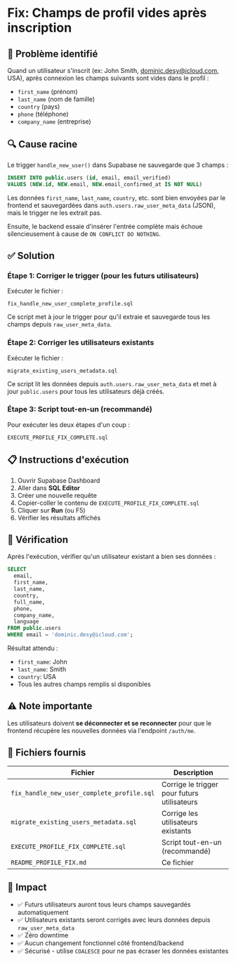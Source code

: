 # Fix: Champs de profil vides après inscription

## 🐛 Problème identifié

Quand un utilisateur s'inscrit (ex: John Smith, dominic.desy@icloud.com, USA), après connexion les champs suivants sont vides dans le profil :
- `first_name` (prénom)
- `last_name` (nom de famille)
- `country` (pays)
- `phone` (téléphone)
- `company_name` (entreprise)

## 🔍 Cause racine

Le trigger `handle_new_user()` dans Supabase ne sauvegarde que 3 champs :
```sql
INSERT INTO public.users (id, email, email_verified)
VALUES (NEW.id, NEW.email, NEW.email_confirmed_at IS NOT NULL)
```

Les données `first_name`, `last_name`, `country`, etc. sont bien envoyées par le frontend et sauvegardées dans `auth.users.raw_user_meta_data` (JSON), mais le trigger ne les extrait pas.

Ensuite, le backend essaie d'insérer l'entrée complète mais échoue silencieusement à cause de `ON CONFLICT DO NOTHING`.

## ✅ Solution

### Étape 1: Corriger le trigger (pour les futurs utilisateurs)

Exécuter le fichier :
```
fix_handle_new_user_complete_profile.sql
```

Ce script met à jour le trigger pour qu'il extraie et sauvegarde tous les champs depuis `raw_user_meta_data`.

### Étape 2: Corriger les utilisateurs existants

Exécuter le fichier :
```
migrate_existing_users_metadata.sql
```

Ce script lit les données depuis `auth.users.raw_user_meta_data` et met à jour `public.users` pour tous les utilisateurs déjà créés.

### Étape 3: Script tout-en-un (recommandé)

Pour exécuter les deux étapes d'un coup :
```
EXECUTE_PROFILE_FIX_COMPLETE.sql
```

## 📋 Instructions d'exécution

1. Ouvrir Supabase Dashboard
2. Aller dans **SQL Editor**
3. Créer une nouvelle requête
4. Copier-coller le contenu de `EXECUTE_PROFILE_FIX_COMPLETE.sql`
5. Cliquer sur **Run** (ou F5)
6. Vérifier les résultats affichés

## 🧪 Vérification

Après l'exécution, vérifier qu'un utilisateur existant a bien ses données :

```sql
SELECT
  email,
  first_name,
  last_name,
  country,
  full_name,
  phone,
  company_name,
  language
FROM public.users
WHERE email = 'dominic.desy@icloud.com';
```

Résultat attendu :
- `first_name`: John
- `last_name`: Smith
- `country`: USA
- Tous les autres champs remplis si disponibles

## ⚠️ Note importante

Les utilisateurs doivent **se déconnecter et se reconnecter** pour que le frontend récupère les nouvelles données via l'endpoint `/auth/me`.

## 📁 Fichiers fournis

| Fichier | Description |
|---------|-------------|
| `fix_handle_new_user_complete_profile.sql` | Corrige le trigger pour futurs utilisateurs |
| `migrate_existing_users_metadata.sql` | Corrige les utilisateurs existants |
| `EXECUTE_PROFILE_FIX_COMPLETE.sql` | Script tout-en-un (recommandé) |
| `README_PROFILE_FIX.md` | Ce fichier |

## 🎯 Impact

- ✅ Futurs utilisateurs auront tous leurs champs sauvegardés automatiquement
- ✅ Utilisateurs existants seront corrigés avec leurs données depuis `raw_user_meta_data`
- ✅ Zéro downtime
- ✅ Aucun changement fonctionnel côté frontend/backend
- ✅ Sécurisé - utilise `COALESCE` pour ne pas écraser les données existantes
